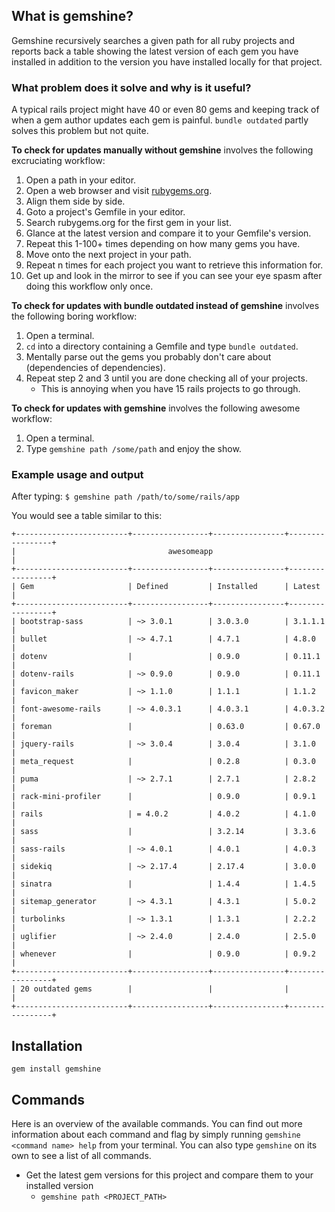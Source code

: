 ## What is gemshine?

Gemshine recursively searches a given path for all ruby projects and reports back a table showing the latest version of each gem you have installed in addition to the version you have installed locally for that project.

### What problem does it solve and why is it useful?

A typical rails project might have 40 or even 80 gems and keeping track of when a gem author updates each gem is painful. `bundle outdated` partly solves this problem but not quite.

**To check for updates manually without gemshine** involves the following excruciating workflow:

1. Open a path in your editor.
2. Open a web browser and visit [rubygems.org](http://www.rubygems.org).
3. Align them side by side.
4. Goto a project's Gemfile in your editor.
5. Search rubygems.org for the first gem in your list.
6. Glance at the latest version and compare it to your Gemfile's version.
7. Repeat this 1-100+ times depending on how many gems you have.
8. Move onto the next project in your path.
9. Repeat n times for each project you want to retrieve this information for.
10. Get up and look in the mirror to see if you can see your eye spasm after doing this workflow only once.

**To check for updates with bundle outdated instead of gemshine** involves the following boring workflow:

1. Open a terminal.
2. `cd` into a directory containing a Gemfile and type `bundle outdated`.
3. Mentally parse out the gems you probably don't care about (dependencies of dependencies).
4. Repeat step 2 and 3 until you are done checking all of your projects.
    - This is annoying when you have 15 rails projects to go through.

**To check for updates with gemshine** involves the following awesome workflow:

1. Open a terminal.
2. Type `gemshine path /some/path` and enjoy the show.

### Example usage and output

After typing: `$ gemshine path /path/to/some/rails/app`

You would see a table similar to this:

```
+-------------------------+-----------------+----------------+-----------------+
|                                  awesomeapp                                  |
+-------------------------+-----------------+----------------+-----------------+
| Gem                     | Defined         | Installed      | Latest          |
+-------------------------+-----------------+----------------+-----------------+
| bootstrap-sass          | ~> 3.0.1        | 3.0.3.0        | 3.1.1.1         |
| bullet                  | ~> 4.7.1        | 4.7.1          | 4.8.0           |
| dotenv                  |                 | 0.9.0          | 0.11.1          |
| dotenv-rails            | ~> 0.9.0        | 0.9.0          | 0.11.1          |
| favicon_maker           | ~> 1.1.0        | 1.1.1          | 1.1.2           |
| font-awesome-rails      | ~> 4.0.3.1      | 4.0.3.1        | 4.0.3.2         |
| foreman                 |                 | 0.63.0         | 0.67.0          |
| jquery-rails            | ~> 3.0.4        | 3.0.4          | 3.1.0           |
| meta_request            |                 | 0.2.8          | 0.3.0           |
| puma                    | ~> 2.7.1        | 2.7.1          | 2.8.2           |
| rack-mini-profiler      |                 | 0.9.0          | 0.9.1           |
| rails                   | = 4.0.2         | 4.0.2          | 4.1.0           |
| sass                    |                 | 3.2.14         | 3.3.6           |
| sass-rails              | ~> 4.0.1        | 4.0.1          | 4.0.3           |
| sidekiq                 | ~> 2.17.4       | 2.17.4         | 3.0.0           |
| sinatra                 |                 | 1.4.4          | 1.4.5           |
| sitemap_generator       | ~> 4.3.1        | 4.3.1          | 5.0.2           |
| turbolinks              | ~> 1.3.1        | 1.3.1          | 2.2.2           |
| uglifier                | ~> 2.4.0        | 2.4.0          | 2.5.0           |
| whenever                |                 | 0.9.0          | 0.9.2           |
+-------------------------+-----------------+----------------+-----------------+
| 20 outdated gems        |                 |                |                 |
+-------------------------+-----------------+----------------+-----------------+
```

## Installation

`gem install gemshine`

## Commands

Here is an overview of the available commands. You can find out more information about each command and flag by simply
running `gemshine <command name> help` from your terminal. You can also type `gemshine` on its own to see a list of all commands.

- Get the latest gem versions for this project and compare them to your installed version
    - `gemshine path <PROJECT_PATH>`